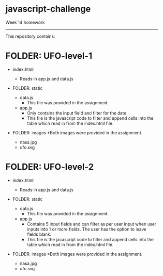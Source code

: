 # javascript-challenge
Week 14 homework

********************
This repository contains:

# FOLDER: UFO-level-1 

- index.html
	- Reads in app.js and data.js

- FOLDER: static
	- data.js 
		- This file was provided in the assignment.
	- app.js
		- Only contains the input field and filter for the date.	
		- This file is the javascript code to filter and append cells into the table which read in from the index.html file. 

- FOLDER: images
*Both images were provided in the assignment. 
	- nasa.jpg
	- ufo.svg

# FOLDER: UFO-level-2

- index.html
	- Reads in app.js and data.js

- FOLDER: static
	- data.js 
		- This file was provided in the assignment.
	- app.js
		- Contains 5 input fields and can filter as per user input when user inputs into 1 or more fields. The user has the option to leave fields blank.	
		- This file is the jacascript code to filter and append cells into the table which read in from the index.html file. 

- FOLDER: images
*Both images were provided in the assignment. 
	- nasa.jpg
	- ufo.svg